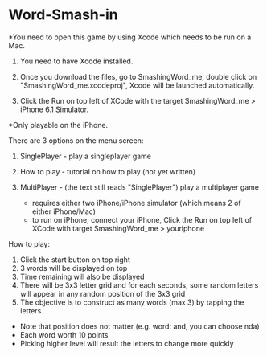 Word-Smash-in
=============

*You need to open this game by using Xcode which needs to be run on a Mac.

1. You need to have Xcode installed.

2. Once you download the files, go to SmashingWord_me, double click on "SmashingWord_me.xcodeproj", Xcode will be launched automatically.

3. Click the Run on top left of XCode with the target SmashingWord_me > iPhone 6.1 Simulator.

*Only playable on the iPhone.

There are 3 options on the menu screen:

1. SinglePlayer - play a singleplayer game

2. How to play - tutorial on how to play (not yet written)

3. MultiPlayer - (the text still reads "SinglePlayer") play a multiplayer game
	* requires either two iPhone/iPhone simulator (which means 2 of either iPhone/Mac)
	* to run on iPhone, connect your iPhone, Click the Run on top left of XCode with target SmashingWord_me > youriphone
	
How to play:
1. Click the start button on top right
2. 3 words will be displayed on top
3. Time remaining will also be displayed
4. There will be 3x3 letter grid and for each seconds, some random letters will appear in any random position of the 3x3 grid
5. The objective is to construct as many words (max 3) by tapping the letters
* Note that position does not matter (e.g. word: and, you can choose nda)
* Each word worth 10 points
* Picking higher level will result the letters to change more quickly
